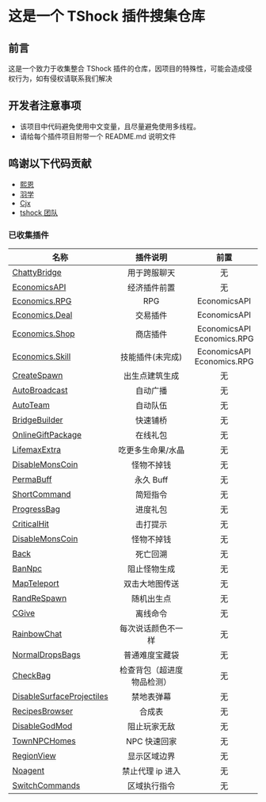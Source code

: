 # 这是一个 TShock 插件搜集仓库

## 前言

这是一个致力于收集整合 TShock 插件的仓库，因项目的特殊性，可能会造成侵权行为，如有侵权请联系我们解决

## 开发者注意事项

- 该项目中代码避免使用中文变量，且尽量避免使用多线程。
- 请给每个插件项目附带一个 README.md 说明文件

## 鸣谢以下代码贡献

- [熙恩](https://github.com/THEXN)
- [羽学](https://github.com/1242509682)
- [Cjx](https://github.com/FHTXcjx8848)
- [tshock 团队](https://github.com/Pryaxis/TShock)

### 已收集插件

| 名称                                                             |          插件说明          |             前置              |
| ---------------------------------------------------------------- | :------------------------: | :---------------------------: |
| [ChattyBridge](ChattyBridge/README.md)                           |        用于跨服聊天        |              无               |
| [EconomicsAPI](EconomicsAPI/README.md)                           |        经济插件前置        |              无               |
| [Economics.RPG](Economics.RPG/README.md)                         |            RPG             |         EconomicsAPI          |
| [Economics.Deal](Economics.RPG/README.md)                        |          交易插件          |         EconomicsAPI          |
| [Economics.Shop](Economics.Shop/README.md)                       |          商店插件          | EconomicsAPI<br>Economics.RPG |
| [Economics.Skill](Economics.Skill/README.md)                     |      技能插件(未完成)      | EconomicsAPI<br>Economics.RPG |
| [CreateSpawn](CreateSpawn/README.md)                             |       出生点建筑生成       |              无               |
| [AutoBroadcast](AutoBroadcast/README.md)                         |          自动广播          |              无               |
| [AutoTeam](AutoTeam/README.md)                                   |          自动队伍          |              无               |
| [BridgeBuilder](BridgeBuilder/README.md)                         |          快速铺桥          |              无               |
| [OnlineGiftPackage](OnlineGiftPackage/README.md)                 |          在线礼包          |              无               |
| [LifemaxExtra](LifemaxExtra/README.md)                           |     吃更多生命果/水晶      |              无               |
| [DisableMonsCoin](DisableMonsCoin/README.md)                     |         怪物不掉钱         |              无               |
| [PermaBuff](PermaBuff/README.md)                                 |         永久 Buff          |              无               |
| [ShortCommand](ShortCommand/README.md)                           |          简短指令          |              无               |
| [ProgressBag](ProgressBag/README.md)                             |          进度礼包          |              无               |
| [CriticalHit](CriticalHit/README.md)                             |          击打提示          |              无               |
| [DisableMonsCoin](DisableMonsCoin/README.md)                     |         怪物不掉钱         |              无               |
| [Back](Back/RETUEN)                                              |          死亡回溯          |              无               |
| [BanNpc](BanNpc/README.md)                                       |        阻止怪物生成        |              无               |
| [MapTeleport](MapTp/README.md)                                   |       双击大地图传送       |              无               |
| [RandReSpawn](RandRespawn/README.md)                             |         随机出生点         |              无               |
| [CGive](CGive/README.md)                                         |          离线命令          |              无               |
| [RainbowChat](RainbowChat/README.md)                             |     每次说话颜色不一样     |              无               |
| [NormalDropsBags](NormalDropsBags/README.md)                     |       普通难度宝藏袋       |              无               |
| [CheckBag](CheckBag/README.md)                                   | 检查背包（超进度物品检测） |              无               |
| [DisableSurfaceProjectiles](DisableSurfaceProjectiles/README.md) |         禁地表弹幕         |              无               |
| [RecipesBrowser](RecipesBrowser/README.md)                       |           合成表           |              无               |
| [DisableGodMod](DisableGodMod/README.md)                         |        阻止玩家无敌        |              无               |
| [TownNPCHomes](TownNPCHomes/README.md)                           |        NPC 快速回家        |              无               |
| [RegionView](RegionView/README.md)                               |        显示区域边界        |              无               |
| [Noagent](Noagent/README.md)                                     |      禁止代理 ip 进入      |              无               |
| [SwitchCommands](SwitchCommands/README.md)                       |        区域执行指令        |              无               |
